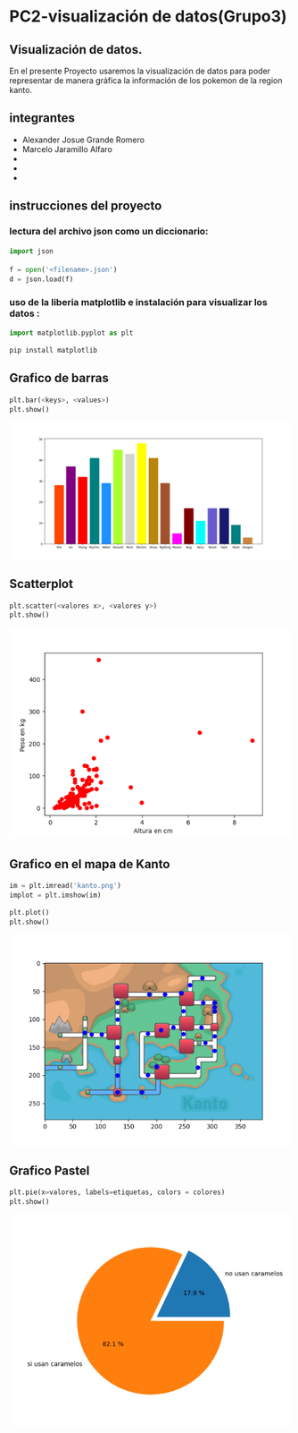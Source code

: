 # PC2-visualización de datos(Grupo3)
## Visualización de datos.
En el presente Proyecto  usaremos la visualización de datos para poder representar de manera gráfica la información de los pokemon de la region kanto.
## integrantes
* Alexander Josue Grande Romero
* Marcelo Jaramillo Alfaro
*
*
*
## instrucciones del proyecto
### lectura del archivo json como un diccionario:
```py
import json

f = open('<filename>.json')
d = json.load(f)
```
### uso de la liberia matplotlib e instalación para visualizar los datos :
```py
import matplotlib.pyplot as plt
```

```py
pip install matplotlib
```

## Grafico de barras

```py
plt.bar(<keys>, <values>)
plt.show()
```

![](https://github.com/Grande1996/PC2-Trabajodevisualizaci-n-Grupo3-/blob/main/Figura1.png)

## Scatterplot 

```py
plt.scatter(<valores x>, <valores y>)
plt.show()
```
![](https://github.com/Grande1996/PC2-Trabajodevisualizaci-n-Grupo3-/blob/main/figura2.png)

## Grafico en el mapa de Kanto

```py
im = plt.imread('kanto.png')
implot = plt.imshow(im)
```
```py
plt.plot()
plt.show()
```


![](https://github.com/Grande1996/PC2-Trabajodevisualizaci-n-Grupo3-/blob/main/figura3.png)

## Grafico Pastel
```py
plt.pie(x=valores, labels=etiquetas, colors = colores)
plt.show()
```

![](https://github.com/Grande1996/PC2-Trabajodevisualizaci-n-Grupo3-/blob/main/figura4.png)
